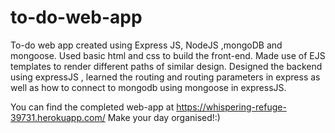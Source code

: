 # to-do-web-app
To-do web app created using Express JS, NodeJS ,mongoDB and mongoose. 
Used basic html and css to build the front-end. Made use of EJS templates to render different paths of similar design.
Designed the backend using expressJS , learned the routing and routing parameters in express as well as how to connect to mongodb using mongoose in expressJS.

You can find the completed web-app at https://whispering-refuge-39731.herokuapp.com/ 
Make your day organised!:)

